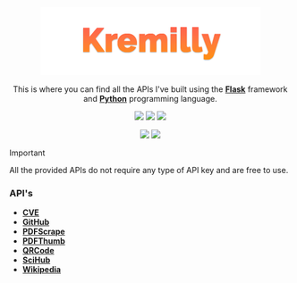 <div align='center'>
  <img src='https://github.com/kremilly/kremilly/raw/main/images/kremilly.png' />
  <p>This is where you can find all the APIs I've built using the <b><a href='https://flask.palletsprojects.com/en/3.0.x'>Flask</a></b> framework and <b><a href='https://python.org'>Python</a></b> programming language.</p>
</div>

<p align='center'>
  <a href='https://flask.palletsprojects.com/en/3.0.x'><img src='https://img.shields.io/badge/Flask-000000?style=for-the-badge&logo=flask&logoColor=white' /></a>
  <a href='https://python.org'><img src='https://img.shields.io/badge/Python-000000?style=for-the-badge&logo=python&logoColor=white' /></a>
  <a href='https://vercel.com'><img src='https://img.shields.io/badge/Vercel-000000?style=for-the-badge&logo=vercel&logoColor=white' /></a>
</p>

<p align='center'>
  <a href='https://kremilly.com'><img src='https://img.shields.io/badge/Kremilly.com-000000?style=for-the-badge&logo=About.me&logoColor=white' /></a>
  <a href='https://api.kremilly.com'><img src='https://img.shields.io/badge/Kremilly-APIs-000000?style=for-the-badge&logo=About.me&logoColor=white' /></a>
</p>

> [!important]
> All the provided APIs do not require any type of API key and are free to use.

<h3>API's</h3>

<ul>
  <li>
    <b><a href='https://github.com/kremilly/MyApis/wiki/cve'>CVE</a></b>
  </li>
  <li>
    <b><a href='https://github.com/kremilly/MyApis/wiki/github'>GitHub</a></b>
  </li>
  <li>
    <b><a href='https://github.com/kremilly/MyApis/wiki/pdfscrape'>PDFScrape</a></b>
  </li>
  <li>
    <b><a href='https://github.com/kremilly/MyApis/wiki/pdfthumb'>PDFThumb</a></b>
  </li>
  <li>
    <b><a href='https://github.com/kremilly/MyApis/wiki/qrcode'>QRCode</a></b>
  </li>
  <li>
    <b><a href='https://github.com/kremilly/MyApis/wiki/scihub'>SciHub</a></b>
  </li>
  <li>
    <b><a href='https://github.com/kremilly/MyApis/wiki/wikipedia'>Wikipedia</a></b>
  </li>
</ul>
